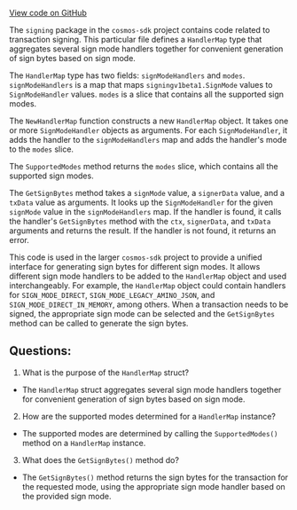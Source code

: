 [View code on GitHub](https://github.com/cosmos/cosmos-sdk.git/x/tx/signing/handler_map.go)

The `signing` package in the `cosmos-sdk` project contains code related to transaction signing. This particular file defines a `HandlerMap` type that aggregates several sign mode handlers together for convenient generation of sign bytes based on sign mode.

The `HandlerMap` type has two fields: `signModeHandlers` and `modes`. `signModeHandlers` is a map that maps `signingv1beta1.SignMode` values to `SignModeHandler` values. `modes` is a slice that contains all the supported sign modes.

The `NewHandlerMap` function constructs a new `HandlerMap` object. It takes one or more `SignModeHandler` objects as arguments. For each `SignModeHandler`, it adds the handler to the `signModeHandlers` map and adds the handler's mode to the `modes` slice.

The `SupportedModes` method returns the `modes` slice, which contains all the supported sign modes.

The `GetSignBytes` method takes a `signMode` value, a `signerData` value, and a `txData` value as arguments. It looks up the `SignModeHandler` for the given `signMode` value in the `signModeHandlers` map. If the handler is found, it calls the handler's `GetSignBytes` method with the `ctx`, `signerData`, and `txData` arguments and returns the result. If the handler is not found, it returns an error.

This code is used in the larger `cosmos-sdk` project to provide a unified interface for generating sign bytes for different sign modes. It allows different sign mode handlers to be added to the `HandlerMap` object and used interchangeably. For example, the `HandlerMap` object could contain handlers for `SIGN_MODE_DIRECT`, `SIGN_MODE_LEGACY_AMINO_JSON`, and `SIGN_MODE_DIRECT_IN_MEMORY`, among others. When a transaction needs to be signed, the appropriate sign mode can be selected and the `GetSignBytes` method can be called to generate the sign bytes.
## Questions: 
 1. What is the purpose of the `HandlerMap` struct?
- The `HandlerMap` struct aggregates several sign mode handlers together for convenient generation of sign bytes based on sign mode.

2. How are the supported modes determined for a `HandlerMap` instance?
- The supported modes are determined by calling the `SupportedModes()` method on a `HandlerMap` instance.

3. What does the `GetSignBytes()` method do?
- The `GetSignBytes()` method returns the sign bytes for the transaction for the requested mode, using the appropriate sign mode handler based on the provided sign mode.